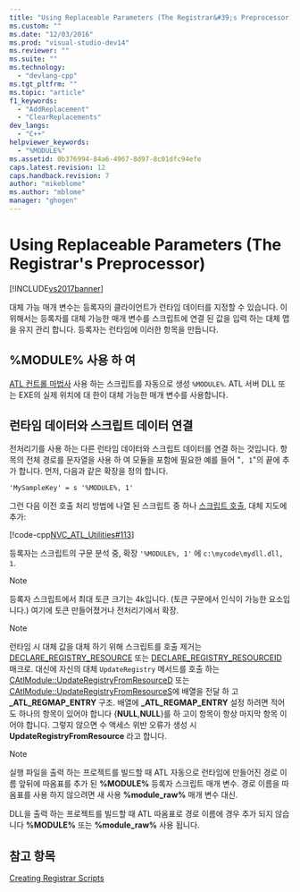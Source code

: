 ```yaml
---
title: "Using Replaceable Parameters (The Registrar&#39;s Preprocessor) | Microsoft Docs"
ms.custom: ""
ms.date: "12/03/2016"
ms.prod: "visual-studio-dev14"
ms.reviewer: ""
ms.suite: ""
ms.technology: 
  - "devlang-cpp"
ms.tgt_pltfrm: ""
ms.topic: "article"
f1_keywords: 
  - "AddReplacement"
  - "ClearReplacements"
dev_langs: 
  - "C++"
helpviewer_keywords: 
  - "%MODULE%"
ms.assetid: 0b376994-84a6-4967-8d97-8c01dfc94efe
caps.latest.revision: 12
caps.handback.revision: 7
author: "mikeblome"
ms.author: "mblome"
manager: "ghogen"
---
```

# Using Replaceable Parameters (The Registrar&#39;s Preprocessor)
[!INCLUDE[vs2017banner](../assembler/inline/includes/vs2017banner.md)]

대체 가능 매개 변수는 등록자의 클라이언트가 런타임 데이터를 지정할 수 있습니다.  이 위해서는 등록자를 대체 가능한 매개 변수를 스크립트에 연결 된 값을 입력 하는 대체 맵을 유지 관리 합니다.  등록자는 런타임에 이러한 항목을 만듭니다.  
  
##  <a name="_atl_using_.25.module.25"></a> %MODULE% 사용 하 여  
 [ATL 컨트롤 마법사](../atl/reference/atl-control-wizard.md) 사용 하는 스크립트를 자동으로 생성 `%MODULE%`.  ATL 서버 DLL 또는 EXE의 실제 위치에 대 한이 대체 가능한 매개 변수를 사용합니다.  
  
## 런타임 데이터와 스크립트 데이터 연결  
 전처리기를 사용 하는 다른 런타임 데이터와 스크립트 데이터를 연결 하는 것입니다.  항목의 전체 경로를 문자열을 사용 하 여 모듈을 포함에 필요한 예를 들어 "`, 1`"의 끝에 추가 합니다.  먼저, 다음과 같은 확장을 정의 합니다.  
  
```  
'MySampleKey' = s '%MODULE%, 1'  
```  
  
 그런 다음 이전 호출 처리 방법에 나열 된 스크립트 중 하나  [스크립트 호출](../atl/invoking-scripts.md), 대체 지도에 추가:  
  
 [!code-cpp[NVC_ATL_Utilities#113](../atl/codesnippet/CPP/using-replaceable-parameters-the-registrar-s-preprocessor_1.cpp)]  
  
 등록자는 스크립트의 구문 분석 중, 확장 `'%MODULE%, 1'` 에 `c:\mycode\mydll.dll, 1`.  
  
> [!NOTE]
>  등록자 스크립트에서 최대 토큰 크기는 4k입니다.  \(토큰 구문에서 인식이 가능한 요소입니다.\) 여기에 토큰 만들어졌거나 전처리기에서 확장.  
  
> [!NOTE]
>  런타임 시 대체 값을 대체 하기 위해 스크립트를 호출 제거는  [DECLARE\_REGISTRY\_RESOURCE](../Topic/DECLARE_REGISTRY_RESOURCE.md) 또는  [DECLARE\_REGISTRY\_RESOURCEID](../Topic/DECLARE_REGISTRY_RESOURCEID.md) 매크로.  대신에 자신의 대체 `UpdateRegistry` 메서드를 호출 하는  [CAtlModule::UpdateRegistryFromResourceD](../Topic/CAtlModule::UpdateRegistryFromResourceD.md) 또는  [CAtlModule::UpdateRegistryFromResourceS](../Topic/CAtlModule::UpdateRegistryFromResourceS.md)에 배열을 전달 하 고  **\_ATL\_REGMAP\_ENTRY** 구조.  배열에  **\_ATL\_REGMAP\_ENTRY** 설정 하려면 적어도 하나의 항목이 있어야 합니다 {**NULL**,**NULL**}를 하 고이 항목이 항상 마지막 항목 이어야 합니다.  그렇지 않으면 수 액세스 위반 오류가 생성 시  **UpdateRegistryFromResource** 라고 합니다.  
  
> [!NOTE]
>  실행 파일을 출력 하는 프로젝트를 빌드할 때 ATL 자동으로 런타임에 만들어진 경로 이름 앞뒤에 따옴표를 추가 된  **%MODULE%** 등록자 스크립트 매개 변수.  경로 이름을 따옴표를 사용 하지 않으려면 새 사용  **%module\_raw%** 매개 변수 대신.  
>   
>  DLL을 출력 하는 프로젝트를 빌드할 때 ATL 따옴표로 경로 이름에 경우 추가 되지 않습니다  **%MODULE%** 또는  **%module\_raw%** 사용 됩니다.  
  
## 참고 항목  
 [Creating Registrar Scripts](../atl/creating-registrar-scripts.md)